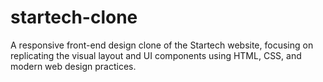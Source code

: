 # startech-clone
A responsive front-end design clone of the Startech website, focusing on replicating the visual layout and UI components using HTML, CSS, and modern web design practices.
